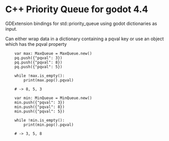 # C++ Priority Queue for godot 4.4
GDExtension bindings for std::priority_queue using godot dictionaries as input.

Can either wrap data in a dictionary containing a pqval key or use an object which has the pqval property 

```
	var max: MaxQueue = MaxQueue.new()
	pq.push({"pqval": 3})
	pq.push({"pqval": 8})
	pq.push({"pqval": 5})

	while !max.is_empty():
		print(max.pop().pqval)
	
	# -> 8, 5, 3

	var min: MinQueue = MinQueue.new()
	min.push({"pqval": 3})
	min.push({"pqval": 8})
	min.push({"pqval": 5})

	while !min.is_empty():
		print(min.pop().pqval)
	
	# -> 3, 5, 8
```